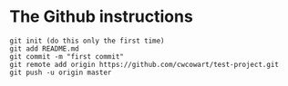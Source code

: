 # The Github instructions

```
git init (do this only the first time)
git add README.md
git commit -m "first commit"
git remote add origin https://github.com/cwcowart/test-project.git
git push -u origin master

```